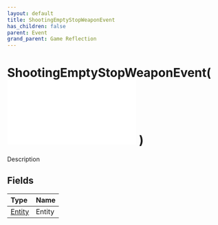 ```yaml
---
layout: default
title: ShootingEmptyStopWeaponEvent
has_children: false
parent: Event
grand_parent: Game Reflection
---
```

# ShootingEmptyStopWeaponEvent( ![ EntityEventBase ](/game-reflection/events/entity_event_base.md) )
Description 

## Fields
| Type | Name |
|:-------------|:--------------|
| [Entity](/game-reflection/classes/entity.md) | Entity |
